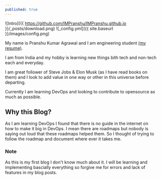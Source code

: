 ```yaml
---
published: true
---
```

![Intro]({{ https://github.com/IMPranshu/IMPranshu.github.io }}/_posts/download.png)
![_config.yml]({{ site.baseurl }}/images/config.png)



My name is Pranshu Kumar Agrawal and I am engineering student [(my resume)](https://drive.google.com/file/d/1NkrDR9qZfo4daCGQzcZVY-vlenh4BLp_/view?usp=sharing).

I am from India and my hobby is learning new things bith tech and non-tech each and everyday.

I am great follower of Steve Jobs & Elon Musk (as I have read books on them) and I look to add value in one way or other in this universe before departing.


Currently I am learning DevOps and looking to contribute to opensource as much as possible.

## Why this Blog?

As I am learning DevOps I found that there is no guide in the internet on how to make it big in DevOps.
I mean there are roadmaps but nobody is saying out loud that these roadmaps helped them. So I thought of trying to follow the roadmap and document where ever it takes me.




### Note
As this is my first blog I don't know much about it. I will be learning and implementing bascially everything so forgive me for errors and lack of features in my blog posts. 



